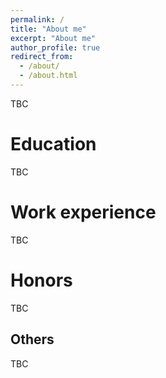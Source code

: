 ```yaml
---
permalink: /
title: "About me"
excerpt: "About me"
author_profile: true
redirect_from: 
  - /about/
  - /about.html
---
```


TBC

Education
======
TBC

Work experience
======
TBC

Honors
======
TBC

Others
------
TBC
